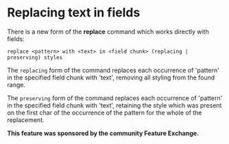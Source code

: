 # Replacing text in fields

There is a new form of the **replace** command which works directly with fields:

    replace <pattern> with <text> in <field chunk> (replacing | preserving) styles

The `replacing` form of the command replaces each occurrence of 'pattern' in the specified field chunk with 'text', removing all styling from the found range.

The `preserving` form of the command replaces each occurrence of 'pattern' in the specified field chunk with 'text', retaining the style which was present on the first char of the occurrence of the pattern for the whole of the replacement.

**This feature was sponsored by the community Feature Exchange.**
